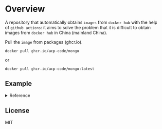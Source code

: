 # Overview

A repository that automatically obtains `images` from `docker hub` with the help of `github actions`: it aims to solve the problem that it is difficult to obtain images from `docker hub` in China (mainland China).

Pull the `image` from packages (ghcr.io).

```shell
docker pull ghcr.io/acp-code/mongo
```
or

```shell
docker pull ghcr.io/acp-code/mongo:latest
```

## Example

<details>
  <summary>Reference</summary>
  
## Create a Docker Compose file for MongoDB

Rename the `mongo` image

```shell
docker tag ghcr.io/acp-code/mongo:latest mongo:8.0.4
```

Docker Compose is a powerful tool that simplifies the management of containerized applications by allowing you to define services, networks, and volumes in a single YAML file. Even when launching a single MongoDB container, as we did in this guide, Docker Compose provides significant advantages. It ensures consistency and reusability across different environments, simplifies the container lifecycle with easy-to-use commands, and lays the foundation for future scalability.

If you are developing multiple ApostropheCMS projects, it makes sense to place the `docker-compose.yml` file in a separate folder on the development partition. This approach also ensures that you don't later mix it up with any Docker Compose files you need for production deployments

Create a `docker-compose.yml` file in the appropriate folder and add the following code:

```yaml
version: '3.8'
services:
  mongo:
    image: mongo:8.0.4
    container_name: mongo-01
    ports:
      - "27017:27017"
    volumes:
      - mongo-data:/data/db

volumes:
  mongo-data:
```

## Run the container

Once you have created this `docker-compose.yml` file, all you have to do is create and start the container using the following command:

```shell
docker-compose up -d
```

Using this `-d` flag will run the container in detached mode in the background. If your development machine has enough resources, you can leave the container running, but you will have to restart it using this command or by clicking the play icon in the desktop GUI each time you restart your machine.

If you prefer, when you are not actively developing the Apostrophe project, you can shut down the container from the desktop GUI by clicking the stop icon or using:


```shell
docker-compose down
```
</details>

## License

MIT
